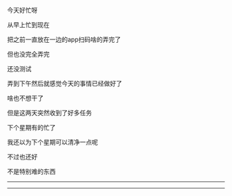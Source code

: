 今天好忙呀

从早上忙到现在

把之前一直放在一边的app扫码啥的弄完了

但也没完全弄完

还没测试

弄到下午然后就感觉今天的事情已经做好了

啥也不想干了

但是这两天突然收到了好多任务

下个星期有的忙了

我还以为下个星期可以清净一点呢

不过也还好

不是特别难的东西

---------

-----------

